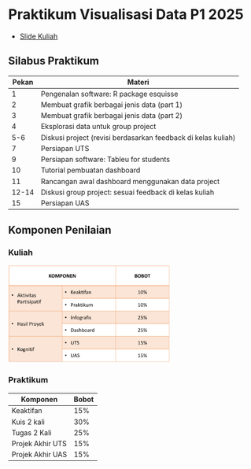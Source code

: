 # Praktikum Visualisasi Data P1 2025

- [Slide Kuliah](https://drive.google.com/drive/folders/1RRSBQVpkJQO836pm7BQZ-fIHg9wj5UTo)

## Silabus Praktikum

| Pekan | Materi                                                        |
| ----- | ------------------------------------------------------------- |
| 1     | Pengenalan software: R package esquisse                       |
| 2     | Membuat grafik berbagai jenis data (part 1)                   |
| 3     | Membuat grafik berbagai jenis data (part 2)                   |
| 4     | Eksplorasi data untuk group project                           |
| 5-6   | Diskusi project (revisi berdasarkan feedback di kelas kuliah) |
| 7     | Persiapan UTS                                                 |
| 9     | Persiapan software: Tableu for students                       |
| 10    | Tutorial pembuatan dashboard                                  |
| 11    | Rancangan awal dashboard menggunakan data project             |
| 12-14 | Diskusi group project: sesuai feedback di kelas kuliah        |
| 15    | Persiapan UAS                                                 |

## Komponen Penilaian

### Kuliah

<img src="Dokumen/img/Komponen_Penilaian.png" alt="Komponen Penilaian" style="width:65%;">

### Praktikum

| Komponen         | Bobot |
| ---------------- | ----- |
| Keaktifan        | 15%   |
| Kuis 2 kali      | 30%   |
| Tugas 2 Kali     | 25%   |
| Projek Akhir UTS | 15%   |
| Projek Akhir UAS | 15%   |
